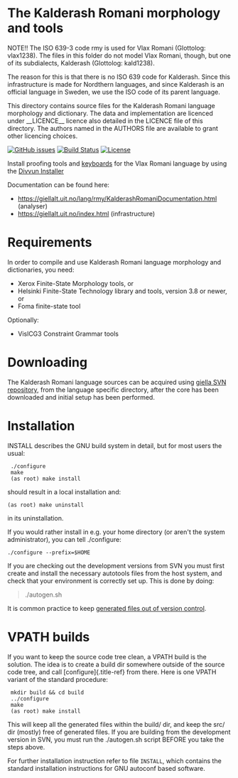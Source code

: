The Kalderash Romani morphology and tools
=========================================

NOTE!! The ISO 639-3 code rmy is used for Vlax Romani (Glottolog:
vlax1238). The files in this folder do not model Vlax Romani, though,
but one of its subdialects, Kalderash (Glottolog: kald1238).

The reason for this is that there is no ISO 639 code for Kalderash.
Since this infrastructure is made for Nordthern languages, and since
Kalderash is an official language in Sweden, we use the ISO code of its
parent language.

This directory contains source files for the Kalderash Romani language
morphology and dictionary. The data and implementation are licenced
under \_\_LICENCE\_\_ licence also detailed in the LICENCE file of this
directory. The authors named in the AUTHORS file are available to grant
other licencing choices.

[![GitHub issues](https://img.shields.io/github/issues-raw/giellalt/lang-rmy)](https://github.com/giellalt/lang-rmy/issues)
[![Build Status](https://github.com/giellalt/lang-rmy/workflows/Speller%20CI+CD/badge.svg)](https://github.com/giellalt/lang-rmy/actions)
[![License](https://img.shields.io/github/license/giellalt/lang-rmy)](https://raw.githubusercontent.com/giellalt/lang-rmy/develop/LICENSE)

Install proofing tools and [keyboards](https://github.com/giellalt/keyboard-rmy)
for the Vlax Romani language by using the [Divvun Installer](http://divvun.no)

Documentation can be found here:

-   <https://giellalt.uit.no/lang/rmy/KalderashRomaniDocumentation.html>
    (analyser)
-   <https://giellalt.uit.no/index.html> (infrastructure)

Requirements
============

In order to compile and use Kalderash Romani language morphology and
dictionaries, you need:

-   Xerox Finite-State Morphology tools, or
-   Helsinki Finite-State Technology library and tools, version 3.8 or
    newer, or
-   Foma finite-state tool

Optionally:

-   VislCG3 Constraint Grammar tools

Downloading
===========

The Kalderash Romani language sources can be acquired using [giella SVN
repository](https://giellalt.uit.no/infra/anonymous-svn.html), from the
language specific directory, after the core has been downloaded and
initial setup has been performed.

Installation
============

INSTALL describes the GNU build system in detail, but for most users the
usual:

```
 ./configure
 make
 (as root) make install
```

should result in a local installation and:

    (as root) make uninstall

in its uninstallation.

If you would rather install in e.g. your home directory (or aren\'t the
system administrator), you can tell ./configure:

    ./configure --prefix=$HOME

If you are checking out the development versions from SVN you must first
create and install the necessary autotools files from the host system,
and check that your environment is correctly set up. This is done by
doing:

> ./autogen.sh

It is common practice to keep [generated files out of version
control](http://www.gnu.org/software/automake/manual/automake.html#CVS).

VPATH builds
============

If you want to keep the source code tree clean, a VPATH build is the
solution. The idea is to create a build dir somewhere outside of the
source code tree, and call [configure]{.title-ref} from there. Here is
one VPATH variant of the standard procedure:

```
 mkdir build && cd build
 ../configure
 make
 (as root) make install
```

This will keep all the generated files within the build/ dir, and keep
the src/ dir (mostly) free of generated files. If you are building from
the development version in SVN, you must run the ./autogen.sh script
BEFORE you take the steps above.

For further installation instruction refer to file `INSTALL`, which
contains the standard installation instructions for GNU autoconf based
software.

